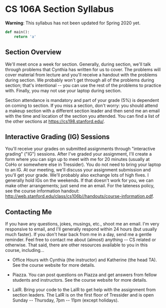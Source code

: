 # CS 106A Section Syllabus

<div class="alert alert-warning" role="alert">
    <b>Warning</b>: This syllabus has not been updated for Spring 2020 yet.
</div>

```python
def main():
    return 'a'
```

Section Overview
----------------

We'll meet once a week for section. Generally, during section, we'll talk through problems that Cynthia has written for us to cover. The problems will cover material from lecture and you'll receive a handout with the problems during section. We probably won't get through all of the problems during section; that's intentional -- you can use the rest of the problems to practice with. Finally, you may not use your laptop during section.

Section attendance is mandatory and part of your grade (5%) is dependent on coming to section. If you miss a section, don't worry: you should attend a makeup section with a different section leader and then send me an email with the time and location of the section you attended. You can find a list of the other sections at <https://cs198.stanford.edu/>.

Interactive Grading (IG) Sessions
---------------------------------

You'll receive your grades on submitted assignments through "interactive grading" ("IG") sessions. After I've graded your assignment, I'll create a form where you can sign up to meet with me for 20 minutes (usually at CoHo or somewhere else in Tressider). You do not need to bring your laptop to an IG. At our meeting, we'll discuss your assignment submission and you'll get your grade. We'll probably also exchange lots of high fives. I generally hold IGs on the weekends. If that doesn't work for you, we can make other arrangements; just send me an email. For the lateness policy, see the course information handout: <http://web.stanford.edu/class/cs106b//handouts/course-information.pdf>.

Contacting Me
-------------

If you have any questions, jokes, musings, etc., shoot me an email. I'm very responsive to email, and I'll generally respond within 24 hours (but usually much faster). If you don't hear back from me in a day, send me a gentle reminder. Feel free to contact me about (almost) anything -- CS related or otherwise. That said, there are other resources available to you in this course, including...

-   Office Hours with Cynthia (the instructor) and Katherine (the head TA). See the course website for more details.

-   Piazza. You can post questions on Piazza and get answers from fellow students and instructors. See the course website for more details.

-   LaIR. Bring your code to the LaIR to get help with the assignment from section leaders. The LaIR is on the first floor of Tressider and is open Sunday -- Thursday, 7pm -- 11pm (except holidays).